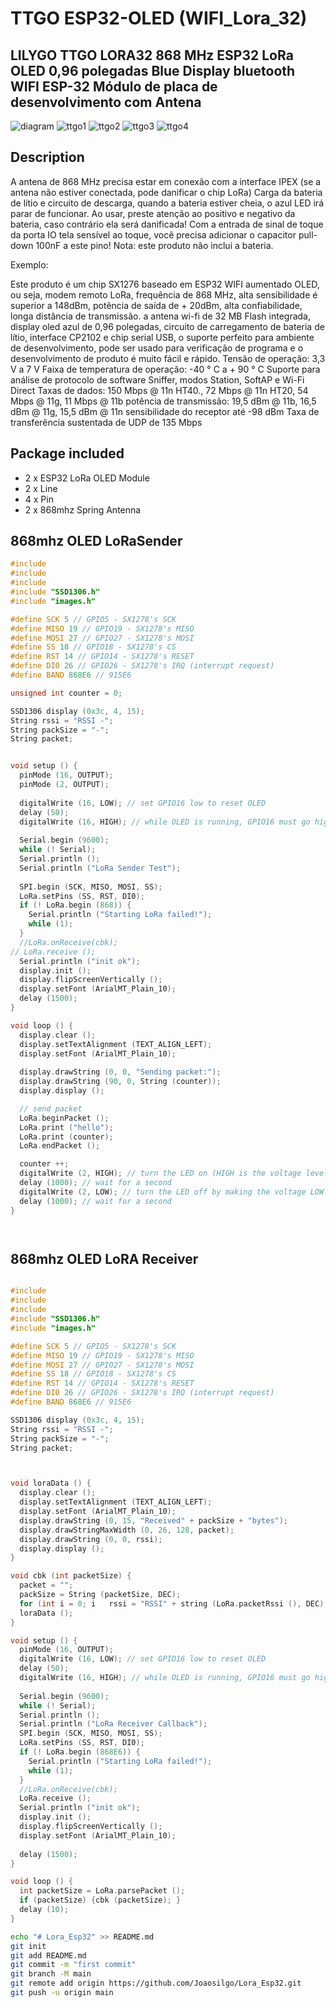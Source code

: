 
# TTGO ESP32-OLED (WIFI_Lora_32)

## LILYGO TTGO LORA32 868 MHz ESP32 LoRa OLED 0,96 polegadas Blue Display bluetooth WIFI ESP-32 Módulo de placa de desenvolvimento com Antena

![diagram](/img/image.webp)
![ttgo1](/img/ttgo01.jpeg)
![ttgo2](/img/ttgo02.jpeg)
![ttgo3](/img/ttgo03.jpeg)
![ttgo4](/img/ttgo04.jpeg)

## Description

A antena de 868 MHz precisa estar em conexão com a interface IPEX (se a antena não estiver conectada, pode danificar o chip LoRa)
Carga da bateria de lítio e circuito de descarga, quando a bateria estiver cheia, o azul LED irá parar de funcionar. Ao usar, preste atenção ao positivo e negativo da bateria, caso contrário ela será danificada!
Com a entrada de sinal de toque da porta IO tela sensível ao toque, você precisa adicionar o capacitor pull-down 100nF a este pino!
Nota: este produto não inclui a bateria.

Exemplo:

Este produto é um chip SX1276 baseado em ESP32 WIFI aumentado OLED, ou seja, modem remoto LoRa, frequência de 868 MHz, alta sensibilidade é superior a 148dBm, potência de saída de + 20dBm, alta confiabilidade, longa distância de transmissão.
a antena wi-fi de 32 MB Flash integrada, display oled azul de 0,96 polegadas, circuito de carregamento de bateria de lítio, interface CP2102 e chip serial USB, o suporte perfeito para ambiente de desenvolvimento, pode ser usado para verificação de programa e o desenvolvimento de produto é muito fácil e rápido.
Tensão de operação: 3,3 V a 7 V
Faixa de temperatura de operação: -40 ° C a + 90 ° C
Suporte para análise de protocolo de software Sniffer, modos Station, SoftAP e Wi-Fi Direct
Taxas de dados: 150 Mbps @ 11n HT40., 72 Mbps @ 11n HT20, 54 Mbps @ 11g, 11 Mbps @ 11b
potência de transmissão: 19,5 dBm @ 11b, 16,5 dBm @ 11g, 15,5 dBm @ 11n
sensibilidade do receptor até -98 dBm
Taxa de transferência sustentada de UDP de 135 Mbps

## Package included

- 2 x ESP32 LoRa OLED Module
- 2 x Line
- 4 x Pin
- 2 x 868mhz Spring Antenna

## 868mhz OLED LoRaSender

```C++
#include 
#include 
#include 
#include "SSD1306.h"
#include "images.h"

#define SCK 5 // GPIO5 - SX1278's SCK
#define MISO 19 // GPIO19 - SX1278's MISO
#define MOSI 27 // GPIO27 - SX1278's MOSI
#define SS 18 // GPIO18 - SX1278's CS
#define RST 14 // GPIO14 - SX1278's RESET
#define DI0 26 // GPIO26 - SX1278's IRQ (interrupt request)
#define BAND 868E6 // 915E6

unsigned int counter = 0;

SSD1306 display (0x3c, 4, 15);
String rssi = "RSSI -";
String packSize = "-";
String packet;


void setup () {
  pinMode (16, OUTPUT);
  pinMode (2, OUTPUT);
  
  digitalWrite (16, LOW); // set GPIO16 low to reset OLED
  delay (50);
  digitalWrite (16, HIGH); // while OLED is running, GPIO16 must go high
  
  Serial.begin (9600);
  while (! Serial);
  Serial.println ();
  Serial.println ("LoRa Sender Test");
  
  SPI.begin (SCK, MISO, MOSI, SS);
  LoRa.setPins (SS, RST, DI0);
  if (! LoRa.begin (868)) {
    Serial.println ("Starting LoRa failed!");
    while (1);
  }
  //LoRa.onReceive(cbk);
// LoRa.receive ();
  Serial.println ("init ok");
  display.init ();
  display.flipScreenVertically ();
  display.setFont (ArialMT_Plain_10);
  delay (1500);
}

void loop () {
  display.clear ();
  display.setTextAlignment (TEXT_ALIGN_LEFT);
  display.setFont (ArialMT_Plain_10);
  
  display.drawString (0, 0, "Sending packet:");
  display.drawString (90, 0, String (counter));
  display.display ();

  // send packet
  LoRa.beginPacket ();
  LoRa.print ("hello");
  LoRa.print (counter);
  LoRa.endPacket ();

  counter ++;
  digitalWrite (2, HIGH); // turn the LED on (HIGH is the voltage level)
  delay (1000); // wait for a second
  digitalWrite (2, LOW); // turn the LED off by making the voltage LOW
  delay (1000); // wait for a second
}




```

## 868mhz OLED LoRA Receiver

```C++

#include 
#include 
#include 
#include "SSD1306.h"
#include "images.h"

#define SCK 5 // GPIO5 - SX1278's SCK
#define MISO 19 // GPIO19 - SX1278's MISO
#define MOSI 27 // GPIO27 - SX1278's MOSI
#define SS 18 // GPIO18 - SX1278's CS
#define RST 14 // GPIO14 - SX1278's RESET
#define DI0 26 // GPIO26 - SX1278's IRQ (interrupt request)
#define BAND 868E6 // 915E6

SSD1306 display (0x3c, 4, 15);
String rssi = "RSSI -";
String packSize = "-";
String packet;



void loraData () {
  display.clear ();
  display.setTextAlignment (TEXT_ALIGN_LEFT);
  display.setFont (ArialMT_Plain_10);
  display.drawString (0, 15, "Received" + packSize + "bytes");
  display.drawStringMaxWidth (0, 26, 128, packet);
  display.drawString (0, 0, rssi);
  display.display ();
}

void cbk (int packetSize) {
  packet = "";
  packSize = String (packetSize, DEC);
  for (int i = 0; i   rssi = "RSSI" + string (LoRa.packetRssi (), DEC);
  loraData ();
}

void setup () {
  pinMode (16, OUTPUT);
  digitalWrite (16, LOW); // set GPIO16 low to reset OLED
  delay (50);
  digitalWrite (16, HIGH); // while OLED is running, GPIO16 must go high,
  
  Serial.begin (9600);
  while (! Serial);
  Serial.println ();
  Serial.println ("LoRa Receiver Callback");
  SPI.begin (SCK, MISO, MOSI, SS);
  LoRa.setPins (SS, RST, DI0);
  if (! LoRa.begin (868E6)) {
    Serial.println ("Starting LoRa failed!");
    while (1);
  }
  //LoRa.onReceive(cbk);
  LoRa.receive ();
  Serial.println ("init ok");
  display.init ();
  display.flipScreenVertically ();
  display.setFont (ArialMT_Plain_10);
  
  delay (1500);
}

void loop () {
  int packetSize = LoRa.parsePacket ();
  if (packetSize) {cbk (packetSize); }
  delay (10);
}
```

```bash
echo "# Lora_Esp32" >> README.md
git init
git add README.md
git commit -m "first commit"
git branch -M main
git remote add origin https://github.com/Joaosilgo/Lora_Esp32.git
git push -u origin main
```
